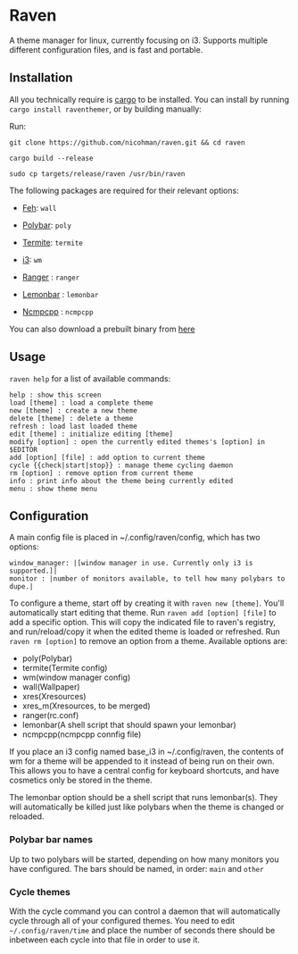# Raven
A theme manager for linux, currently focusing on i3. Supports multiple different configuration files, and is fast and portable.

## Installation
All you technically require is [cargo](https://github.com/rust-lang/cargo) to be installed. 
You can install by running `cargo install raventhemer`, or by building manually:

Run:

`git clone https://github.com/nicohman/raven.git && cd raven`

`cargo build --release`

`sudo cp targets/release/raven /usr/bin/raven`

The following packages are required for their relevant options:

+ [Feh](https://github.com/derf/feh): `wall`

+ [Polybar](https://github.com/jaagr/polybar): `poly`

+ [Termite](https://github.com/thestinger/termite/): `termite`

+ [i3](https://github.com/i3/i3): `wm`

+ [Ranger](https://github.com/ranger/ranger) : `ranger`

+ [Lemonbar](https://github.com/ranger/ranger) : `lemonbar`

+ [Ncmpcpp](https://github.com/arybczak/ncmpcpp) : `ncmpcpp`

You can also download a prebuilt binary from [here](https://github.com/nicohman/raven/releases)

## Usage
`raven help` for a list of available commands:
```Commands:
help : show this screen
load [theme] : load a complete theme
new [theme] : create a new theme
delete [theme] : delete a theme
refresh : load last loaded theme
edit [theme] : initialize editing [theme]
modify [option] : open the currently edited themes's [option] in $EDITOR
add [option] [file] : add option to current theme
cycle {{check|start|stop}} : manage theme cycling daemon
rm [option] : remove option from current theme
info : print info about the theme being currently edited
menu : show theme menu
```
## Configuration
A main config file is placed in ~/.config/raven/config, which has two options:
```
window_manager: |[window manager in use. Currently only i3 is supported.]|
monitor : |number of monitors available, to tell how many polybars to dupe.|
```

To configure a theme, start off by creating it with `raven new [theme]`. You'll automatically start editing that theme. Run `raven add [option] [file]` to add a specific option. This will copy the indicated file to raven's registry, and run/reload/copy it when the edited theme is loaded or refreshed. Run `raven rm [option]` to remove an option from a theme. Available options are:

+ poly(Polybar)
+ termite(Termite config)
+ wm(window manager config)
+ wall(Wallpaper)
+ xres(Xresources)
+ xres\_m(Xresources, to be merged)
+ ranger(rc.conf)
+ lemonbar(A shell script that should spawn your lemonbar)
+ ncmpcpp(ncmpcpp connfig file)

If you place an i3 config named base\_i3 in ~/.config/raven, the contents of wm for a theme will be appended to it instead of being run on their own. This allows you to have a central config for keyboard shortcuts, and have cosmetics only be stored in the theme.

The lemonbar option should be a shell script that runs lemonbar(s). They will automatically be killed just like polybars when the theme is changed or reloaded.

### Polybar bar names
Up to two polybars will be started, depending on how many monitors you have configured. The bars should be named, in order: `main` and `other`  

### Cycle themes

With the cycle command you can control a daemon that will automatically cycle through all of your configured themes. You need to edit `~/.config/raven/time` and place the number of seconds there should be inbetween each cycle into that file in order to use it.
